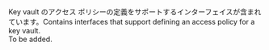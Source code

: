<Namespace Name="Microsoft.Azure.Management.KeyVault.Fluent.AccessPolicy.Definition">
  <Docs>
    <summary><span data-ttu-id="a013e-101">Key vault のアクセス ポリシーの定義をサポートするインターフェイスが含まれています。</span><span class="sxs-lookup"><span data-stu-id="a013e-101">Contains interfaces that support defining an access policy for a key vault.</span></span></summary> 
    <remarks>To be added.</remarks>
  </Docs>
</Namespace>
